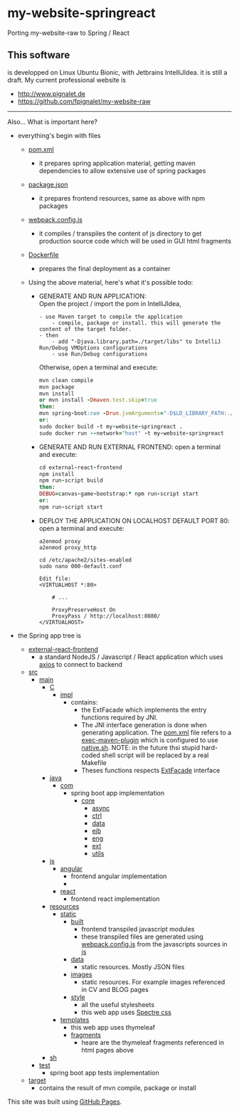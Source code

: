# my-website-springreact
Porting my-website-raw to Spring / React

## This software 
is developped on Linux Ubuntu Bionic, with Jetbrains IntelliJIdea.
it is still a draft. 
My current professional website is 
- http://www.pignalet.de
- https://github.com/fpignalet/my-website-raw

------------------------------------------------------------------
Also...
What is important here?
- everything's begin with files
    - [pom.xml](pom.xml)
        - it prepares spring application material, getting maven dependencies to allow extensive use of spring packages
    - [package.json](package.json)
        - it prepares frontend resources, same as above with npm packages
    - [webpack.config.js](webpack.config.js)
        - it compiles / transpiles the content of js directory to get production source code which will be used in GUI html fragments
    - [Dockerfile](Dockerfile)
        - prepares the final deployment as a container
    
    - Using the above material, here's what it's possible todo:
    
        * GENERATE AND RUN APPLICATION:        
            Open the project / import the pom in IntelliJIdea, 
            ```
            - use Maven target to compile the application
                - compile, package or install. this will generate the content of the target folder.
            - then 
                - add "-Djava.library.path=./target/libs" to IntelliJ Run/Debug VMOptions configurations
                - use Run/Debug configurations
            ```
        
            Otherwise, open a terminal and execute:
            ```ruby
            mvn clean compile
            mvn package
            mvn install
            or mvn install -Dmaven.test.skip=true
            then:
            mvn spring-boot:run -Drun.jvmArguments="-D$LD_LIBRARY_PATH:./target/libs"
            or:
            sudo docker build -t my-website-springreact .
            sudo docker run --network="host" -t my-website-springreact
            ```
            
        * GENERATE AND RUN EXTERNAL FRONTEND:
            open a terminal and execute:
            ```ruby
            cd external-react-frontend
            npm install
            npm run-script build
            then:
            DEBUG=canvas-game-bootstrap:* npm run-script start
            or:
            npm run-script start
            ```
        
        * DEPLOY THE APPLICATION ON LOCALHOST DEFAULT PORT 80:
            open a terminal and execute:
            ```
            a2enmod proxy
            a2enmod proxy_http   
            
            cd /etc/apache2/sites-enabled
            sudo nano 000-default.conf
            
            Edit file:
            <VIRTUALHOST *:80>
            
                # ...
            
                ProxyPreserveHost On
                ProxyPass / http://localhost:8080/
            </VIRTUALHOST>
            ```
        
- the Spring app tree is
    - [external-react-frontend](external-react-frontend)
        - a standard NodeJS / Javascript / React application which uses [axios](https://github.com/axios/axios) to connect to backend
    - [src](src)
        - [main](src/main)
            - [C](src/main/c)
                - [impl](src/main/c/impl)
                    - contains:
                        - the ExtFacade which implements the entry functions required by JNI. 
                        - The JNI interface generation is done when generating application. The [pom.xml](pom.xml) file refers to a [exec-maven-plugin]() which is configured to use [native.sh](src/main/sh/native.sh). NOTE: in the future thsi stupid hard-coded shell script will be replaced by a real Makefile
                        - Theses functions respects [ExtFacade](src/main/java/com/core/ext/ExtFacade.java) interface
            - [java](src/main/java)
                - [com](src/main/java/com)
                    - spring boot app implementation
                        - [core](src/main/java/com/core)
                            - [async](src/main/java/com/core/async)
                            - [ctrl](src/main/java/com/core/ctrl)
                            - [data](src/main/java/com/core/data)
                            - [ejb](src/main/java/com/core/ejb)
                            - [eng](src/main/java/com/core/eng)
                            - [ext](src/main/java/com/core/ext)
                            - [utils](src/main/java/com/core/utils)
            - [js](src/main/js)
                - [angular](src/main/js/angular)
                    - frontend angular implementation
                    - 
                - [react](src/main/js/react)
                    - frontend react implementation
            - [resources](src/main/resources)
                - [static](src/main/resources/static)
                    - [built](src/main/resources/static/built)
                        - frontend transpiled javascript modules
                        - these transpiled files are generated using [webpack.config.js](webpack.config.js) from the javascripts sources in [js](src/main/js)
                    - [data](src/main/resources/static/data)
                        - static resources. Mostly JSON files
                    - [images](src/main/resources/static/images)
                        - static resources. For example images referenced in CV and BLOG pages
                    - [style](src/main/resources/static/style)
                        - all the useful stylesheets
                        - this web app uses [Spectre css](https://picturepan2.github.io/spectre/index.html)
                - [templates](src/main/resources/templates)
                    - this web app uses thymeleaf
                    - [fragments](src/main/resources/templates/fragments)
                        - heare are the thymeleaf fragments referenced in html pages above
            - [sh](src/main/sh)
        - [test](src/test)
            - spring boot app tests implementation
    - [target](target)
        - contains the result of mvn compile, package or install

This site was built using [GitHub Pages](https://pages.github.com/).
